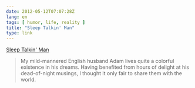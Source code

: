 ```yaml
---
date: 2012-05-12T07:07:28Z
lang: en
tags: [ humor, life, reality ]
title: "Sleep Talkin' Man"
type: link
---
```


[Sleep Talkin' Man](http://www.sleeptalkinman.com)

> My mild-mannered English husband Adam lives quite a colorful existence
> in his dreams. Having benefited from hours of delight at his
> dead-of-night musings, I thought it only fair to share them with the
> world.


